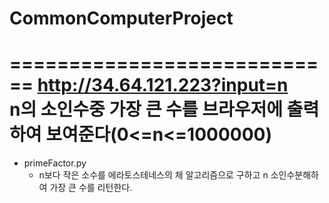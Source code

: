 # CommonComputerProject
============================
http://34.64.121.223?input=n  
n의 소인수중 가장 큰 수를 브라우저에 출력하여 보여준다(0<=n<=1000000)
=============================================================
* primeFactor.py  
  * n보다 작은 소수를  에라토스테네스의 체 알고리즘으로 구하고 n 소인수분해하여 가장 큰 수를 리턴한다.
